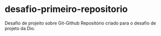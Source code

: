 # desafio-primeiro-repositorio
Desafio de projeito sobre Git-Github
Repositório criado para o desafio de projeto da Dio.
